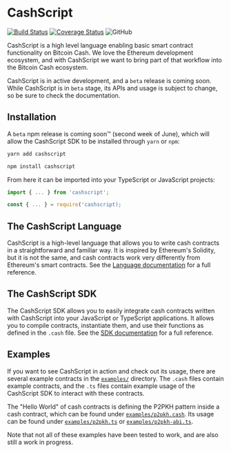 # CashScript

[![Build Status](https://travis-ci.org/Bitcoin-com/cashscript.svg)](https://travis-ci.org/Bitcoin-com/cashscript)
[![Coverage Status](https://img.shields.io/codecov/c/github/Bitcoin-com/cashscript.svg)](https://codecov.io/gh/Bitcoin-com/cashscript/)
![GitHub](https://img.shields.io/github/license/Bitcoin-com/cashscript.svg)

CashScript is a high level language enabling basic smart contract functionality on Bitcoin Cash. We love the Ethereum development ecosystem, and with CashScript we want to bring part of that workflow into the Bitcoin Cash ecosystem.

CashScript is in active development, and a `beta` release is coming soon. While CashScript is in `beta` stage, its APIs and usage is subject to change, so be sure to check the documentation.

## Installation
A `beta` npm release is coming soon™ (second week of June), which will allow the CashScript SDK to be installed through `yarn` or `npm`:

```bash
yarn add cashscript
```
```bash
npm install cashscript
```

From here it can be imported into your TypeScript or JavaScript projects:

```ts
import { ... } from 'cashscript';
```

```js
const { ... } = require('cashscript);
```

## The CashScript Language
CashScript is a high-level language that allows you to write cash contracts in a straightforward and familiar way. It is inspired by Ethereum's Solidity, but it is not the same, and cash contracts work very differently from Ethereum's smart contracts. See the [Language documentation](/docs/language.md) for a full reference.

## The CashScript SDK
The CashScript SDK allows you to easily integrate cash contracts written with CashScript into your JavaScript or TypeScript applications. It allows you to compile contracts, instantiate them, and use their functions as defined in the `.cash` file. See the [SDK documentation](/docs/sdk.md) for a full reference.

## Examples
If you want to see CashScript in action and check out its usage, there are several example contracts in the [`examples/`](/examples) directory. The `.cash` files contain example contracts, and the `.ts` files contain example usage of the CashScript SDK to interact with these contracts.

The "Hello World" of cash contracts is defining the P2PKH pattern inside a cash contract, which can be found under [`examples/p2pkh.cash`](/examples/p2pkh.cash). Its usage can be found under [`examples/p2pkh.ts`](/examples/p2pkh.ts) or [`examples/p2pkh-abi.ts`](/examples/p2pkh-abi.ts).

Note that not all of these examples have been tested to work, and are also still a work in progress.
